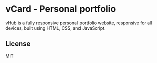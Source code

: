 # vCard - Personal portfolio


vHub is a fully responsive personal portfolio website, responsive for all devices, built using HTML, CSS, and JavaScript.


## License

MIT
